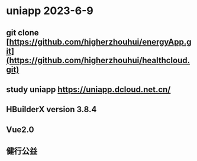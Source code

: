 # uniapp 2023-6-9

## git clone [https://github.com/higherzhouhui/energyApp.git](https://github.com/higherzhouhui/healthcloud.git)

## study uniapp https://uniapp.dcloud.net.cn/
## HBuilderX version 3.8.4

## Vue2.0

## 健行公益
